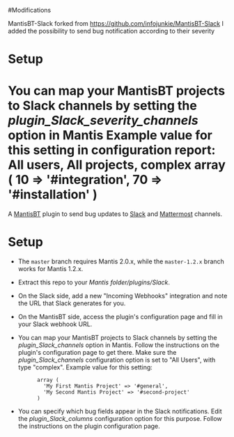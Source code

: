 #Modifications

MantisBT-Slack forked from https://github.com/infojunkie/MantisBT-Slack
I added the possibility to send bug notification according to their severity
# Setup
You can map your MantisBT projects to Slack channels by setting the *plugin_Slack_severity_channels* option in Mantis
Example value for this setting in configuration report:
            All users, All projects, complex
            array (
                10 => '#integration',
                70 => '#installation'
            )
==============
A [MantisBT](http://www.mantisbt.org/) plugin to send bug updates to [Slack](https://slack.com/) and [Mattermost](https://about.mattermost.com/) channels.


# Setup
* The `master` branch requires Mantis 2.0.x, while the `master-1.2.x` branch works for Mantis 1.2.x.
* Extract this repo to your *Mantis folder/plugins/Slack*.
* On the Slack side, add a new "Incoming Webhooks" integration and note the URL that Slack generates for you.
* On the MantisBT side, access the plugin's configuration page and fill in your Slack webhook URL.
* You can map your MantisBT projects to Slack channels by setting the *plugin_Slack_channels* option in Mantis.  Follow the instructions on the plugin's configuration page to get there. Make sure the *plugin_Slack_channels* configuration option is set to "All Users", with type "complex".
    Example value for this setting:

            array (
              'My First Mantis Project' => '#general',
              'My Second Mantis Project' => '#second-project'
            )

* You can specify which bug fields appear in the Slack notifications. Edit the *plugin_Slack_columns* configuration option for this purpose.  Follow the instructions on the plugin configuration page.
